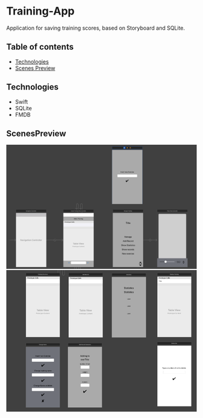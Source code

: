 # Training-App
Application for saving training scores, based on Storyboard and SQLite. 

## Table of contents
* [Technologies](#Technologies)
* [Scenes Preview](#ScenesPreview)

## Technologies
* Swift
* SQLite
* FMDB

## ScenesPreview
![screenshot](./tmp/1.png)
![screenshot](./tmp/2.png)

